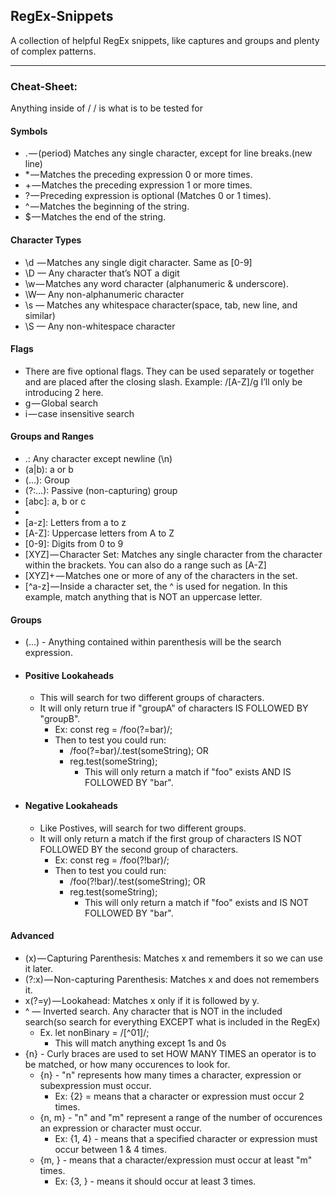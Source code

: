 ## RegEx-Snippets

A collection of helpful RegEx snippets, like captures and groups and plenty of complex patterns.

---

### Cheat-Sheet:

Anything inside of / / is what is to be tested for

#### Symbols

- . — (period) Matches any single character, except for line breaks.(new line)
- \* — Matches the preceding expression 0 or more times.
- + — Matches the preceding expression 1 or more times.
- ? — Preceding expression is optional (Matches 0 or 1 times).
- ^ — Matches the beginning of the string.
- \$ — Matches the end of the string.

#### Character Types

- \d  — Matches any single digit character. Same as [0-9]
- \D — Any character that’s NOT a digit
- \w — Matches any word character (alphanumeric & underscore).
- \W— Any non-alphanumeric character
- \s — Matches any whitespace character(space, tab, new line, and similar)
- \S — Any non-whitespace character

#### Flags

- There are five optional flags. They can be used separately or together and are placed after the closing slash. Example: /[A-Z]/g I’ll only be introducing 2 here.
- g — Global search
- i — case insensitive search

#### Groups and Ranges

- .: Any character except newline (\n)
- (a|b): a or b
- (…): Group
- (?:…): Passive (non-c­apt­uring) group
- [abc]: a, b or c
- [^abc]: Not a, b or c
- [a-z]: Letters from a to z
- [A-Z]: Uppercase letters from A to Z
- [0-9]: Digits from 0 to 9
- [XYZ] — Character Set: Matches any single character from the character within the brackets. You can also do a range such as [A-Z]
- [XYZ]+ — Matches one or more of any of the characters in the set.
- [^a-z] — Inside a character set, the ^ is used for negation. In this example, match anything that is NOT an uppercase letter.

#### Groups

- (...) - Anything contained within parenthesis will be the search expression.
- #### Positive Lookaheads
  - This will search for two different groups of characters.
  - It will only return true if "groupA" of characters IS FOLLOWED BY "groupB".
    - Ex: const reg = /foo(?=bar)/;
    - Then to test you could run:
      - /foo(?=bar)/.test(someString); OR
      - reg.test(someString);
        - This will only return a match if "foo" exists AND IS FOLLOWED BY "bar".
- #### Negative Lookaheads
  - Like Postives, will search for two different groups.
  - It will only return a match if the first group of characters IS NOT FOLLOWED BY the second group of characters.
    - Ex: const reg = /foo(?!bar)/;
    - Then to test you could run:
      - /foo(?!bar)/.test(someString); OR
      - reg.test(someString);
        - This will only return a match if "foo" exists and IS NOT FOLLOWED BY "bar".

#### Advanced

- (x) — Capturing Parenthesis: Matches x and remembers it so we can use it later.
- (?:x) — Non-capturing Parenthesis: Matches x and does not remembers it.
- x(?=y) — Lookahead: Matches x only if it is followed by y.
- ^ — Inverted search. Any character that is NOT in the included search(so search for everything EXCEPT what is included in the RegEx)
  - Ex. let nonBinary = /[^01]/;
    - This will match anything except 1s and 0s
- {n} - Curly braces are used to set HOW MANY TIMES an operator is to be matched, or how many occurences to look for.
  - {n} - "n" represents how many times a character, expression or subexpression must occur.
    - Ex: {2} = means that a character or expression must occur 2 times.
  * {n, m} - "n" and "m" represent a range of the number of occurences an expression or character must occur.
    - Ex: {1, 4} - means that a specified character or expression must occur between 1 & 4 times.
  * {m, } - means that a character/expression must occur at least "m" times.
    - Ex: {3, } - means it should occur at least 3 times.

